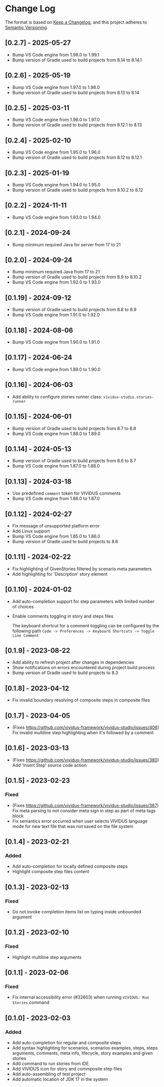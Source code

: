 # Change Log

The format is based on [Keep a Changelog](https://keepachangelog.com/en/1.0.0/),
and this project adheres to [Semantic Versioning](https://semver.org/spec/v2.0.0.html).

## [0.2.7] - 2025-05-27
* Bump VS Code engine from 1.98.0 to 1.99.1
* Bump version of Gradle used to build projects from 8.14 to 8.14.1

## [0.2.6] - 2025-05-19
* Bump VS Code engine from 1.97.0 to 1.98.0
* Bump version of Gradle used to build projects from 8.13 to 8.14

## [0.2.5] - 2025-03-11
* Bump VS Code engine from 1.96.0 to 1.97.0
* Bump version of Gradle used to build projects from 8.12.1 to 8.13

## [0.2.4] - 2025-02-10
* Bump VS Code engine from 1.95.0 to 1.96.0
* Bump version of Gradle used to build projects from 8.12 to 8.12.1

## [0.2.3] - 2025-01-19
* Bump VS Code engine from 1.94.0 to 1.95.0
* Bump version of Gradle used to build projects from 8.10.2 to 8.12

## [0.2.2] - 2024-11-11
* Bump VS Code engine from 1.93.0 to 1.94.0

## [0.2.1] - 2024-09-24
* Bump minimum required Java for server from 17 to 21

## [0.2.0] - 2024-09-24
* Bump minimum required Java from 17 to 21
* Bump version of Gradle used to build projects from 8.9 to 8.10.2
* Bump VS Code engine from 1.92.0 to 1.93.0

## [0.1.19] - 2024-09-12
* Bump version of Gradle used to build projects from 8.8 to 8.9
* Bump VS Code engine from 1.91.0 to 1.92.0

## [0.1.18] - 2024-08-06
* Bump VS Code engine from 1.90.0 to 1.91.0

## [0.1.17] - 2024-06-24
* Bump VS Code engine from 1.89.0 to 1.90.0

## [0.1.16] - 2024-06-03
* Add ability to configure stories runner class: `vividus-studio.stories-runner`

## [0.1.15] - 2024-06-01
* Bump version of Gradle used to build projects from 8.7 to 8.8
* Bump VS Code engine from 1.88.0 to 1.89.0

## [0.1.14] - 2024-05-13
* Bump version of Gradle used to build projects from 8.6 to 8.7
* Bump VS Code engine from 1.87.0 to 1.88.0

## [0.1.13] - 2024-03-18

* Use predefined `comment` token for VIVIDUS comments
* Bump VS Code engine from 1.86.0 to 1.87.0

## [0.1.12] - 2024-02-27

* Fix message of unsupported platform error
* Add Linux support
* Bump VS Code engine from 1.85.0 to 1.86.0
* Bump version of Gradle used to build projects to 8.6

## [0.1.11] - 2024-02-22

* Fix highlighting of GivenStories filtered by scenario meta parameters
* Add highlighting for 'Descrption' story element

## [0.1.10] - 2024-01-02

* Add auto-completion support for step parameters with limited number of choices
* Enable comments toggling in story and steps files

    The keyboard shortcut for a comment toggling can be configured by the following path `Code -> Preferences -> Keyboard Shortcuts -> Toggle Line Comment`

## [0.1.9] - 2023-08-22

* Add ability to refresh project after changes in dependencies
* Show notifications on errors encountered during project build process
* Bump version of Gradle used to build projects to 8.3

## [0.1.8] - 2023-04-12

* Fix invalid boundary resolving of composite steps in composite files

## [0.1.7] - 2023-04-05

* (Fixes https://github.com/vividus-framework/vividus-studio/issues/406) Fix invalid multiline step highlighting when it's followed by a comment

## [0.1.6] - 2023-03-13

* (Fixes https://github.com/vividus-framework/vividus-studio/issues/380) Add 'Insert Step' source code action

## [0.1.5] - 2023-02-23

### Fixed

* (Fixes https://github.com/vividus-framework/vividus-studio/issues/367) Fix meta parsing to not consider  meta sign in step as part of meta tags block
* Fix semantics error occurred when user selects VIVIDUS language mode for new text file that was not saved on the file system

## [0.1.4] - 2023-02-21

### Added

* Add auto-completion for locally defined composite steps
* Highlight composite step files content

## [0.1.3] - 2023-02-13

### Fixed

* Do not invoke completion items list on typing inside unbounded argument

## [0.1.2] - 2023-02-10

### Fixed

* Highlight multiline step arguments

## [0.1.1] - 2023-02-06

### Fixed

* Fix internal accessibility error (#32603) when running `VIVIDUS: Run Stories` command

## [0.1.0] - 2023-02-03

### Added

* Add auto-completion for regular and composite steps
* Add syntax highlighting for scenarios, scenarios examples, steps, steps arguments, comments, meta info, lifecycle, story examples and given stories
* Add command to run stories from IDE
* Add VIVIDUS icon for story and commposite step files
* Add auto-assembling of test project
* Add automatic location of JDK 17 in the system
